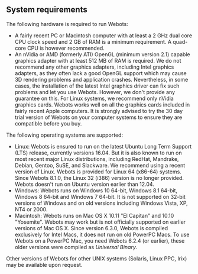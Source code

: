 ## System requirements

The following hardware is required to run Webots:

- A fairly recent PC or Macintosh computer with at least a 2 GHz dual core CPU
clock speed and 2 GB of RAM is a minimum requirement. A quad-core CPU is however
recommended.
- An nVidia or AMD (formerly ATI) OpenGL (minimum version 2.1) capable graphics
adapter with at least 512 MB of RAM is required. We do not recommend any other
graphics adapters, including Intel graphics adapters, as they often lack a good
OpenGL support which may cause 3D rendering problems and application crashes.
Nevertheless, in some cases, the installation of the latest Intel graphics
driver can fix such problems and let you use Webots. However, we don't provide
any guarantee on this. For Linux systems, we recommend only nVidia graphics
cards. Webots works well on all the graphics cards included in fairly recent
Apple computers. It is strongly advised to try the 30 day trial version of
Webots on your computer systems to ensure they are compatible before you buy.

The following operating systems are supported:

- Linux: Webots is ensured to run on the latest Ubuntu Long Term Support (LTS)
release, currently versions 16.04. But it is also known to run on most recent
major Linux distributions, including RedHat, Mandrake, Debian, Gentoo, SuSE, and
Slackware. We recommend using a recent version of Linux. Webots is provided for
Linux 64 (x86-64) systems. Since Webots 8.1.0, the Linux 32 (i386) version is no
longer provided. Webots doesn't run on Ubuntu version earlier than 12.04.
- Windows: Webots runs on Windows 10 64-bit, Windows 8.1 64-bit, Windows 8 64-bit
and Windows 7 64-bit. It is not supported on 32-bit versions of Windows and on
old versions including Windows Vista, XP, NT4 or 2000.
- Macintosh: Webots runs on Mac OS X 10.11 "El Capitan" and 10.10 "Yosemite".
Webots may work but is not officially supported on earlier versions of Mac OS X.
Since version 6.3.0, Webots is compiled exclusively for Intel Macs, it does not
run on old PowerPC Macs. To use Webots on a PowerPC Mac, you need Webots 6.2.4
(or earlier), these older versions were compiled as *Universal Binary*.

Other versions of Webots for other UNIX systems (Solaris, Linux PPC, Irix) may
be available upon request.
